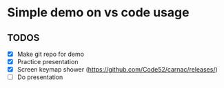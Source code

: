 # Simple demo on vs code usage

## TODOS

- [x] Make git repo for demo
- [x] Practice presentation
- [x] Screen keymap shower (https://github.com/Code52/carnac/releases/)
- [ ] Do presentation
